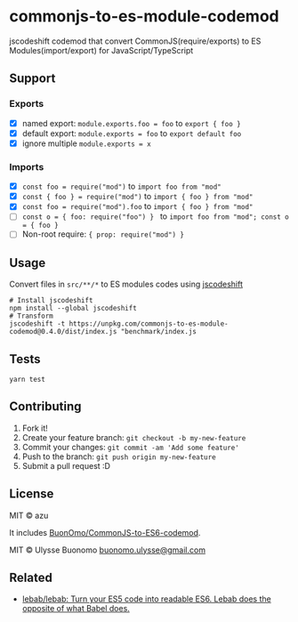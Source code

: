 # commonjs-to-es-module-codemod

jscodeshift codemod that convert CommonJS(require/exports) to ES Modules(import/export) for JavaScript/TypeScript

## Support

### Exports

- [x] named export: `module.exports.foo = foo` to `export { foo }`
- [x] default export: `module.exports = foo` to `export default foo`
- [x] ignore multiple `module.exports = x`

### Imports

- [x] `const foo = require("mod")` to `import foo from "mod"`
- [x] `const { foo } = require("mod")` to `import { foo } from "mod"`
- [x] `const foo = require("mod").foo` to `import { foo } from "mod"`
- [ ] `const o = { foo: require("foo") } ` to `import foo from "mod"; const o = { foo }`
- [ ] Non-root require: `{ prop: require("mod") }`

## Usage

Convert files in `src/**/*` to ES modules codes using [jscodeshift](https://github.com/facebook/jscodeshift)

    # Install jscodeshift
    npm install --global jscodeshift
    # Transform
    jscodeshift -t https://unpkg.com/commonjs-to-es-module-codemod@0.4.0/dist/index.js "benchmark/index.js

## Tests

    yarn test

## Contributing

1. Fork it!
2. Create your feature branch: `git checkout -b my-new-feature`
3. Commit your changes: `git commit -am 'Add some feature'`
4. Push to the branch: `git push origin my-new-feature`
5. Submit a pull request :D

## License

MIT © azu

It includes [BuonOmo/CommonJS-to-ES6-codemod](https://github.com/BuonOmo/CommonJS-to-ES6-codemod).

MIT © Ulysse Buonomo <buonomo.ulysse@gmail.com>


## Related

- [lebab/lebab: Turn your ES5 code into readable ES6. Lebab does the opposite of what Babel does.](https://github.com/lebab/lebab)
